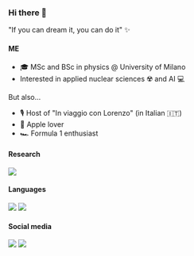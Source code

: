 ### Hi there 👋

"If you can dream it, you can do it" ✨
#### ME
- 🎓 MSc and BSc in physics @ University of Milano
- Interested in applied nuclear sciences ☢️ and AI 💻

But also...
- 🎙 Host of "In viaggio con Lorenzo" (in Italian 🇮🇹)
-  Apple lover
- 🏎️ Formula 1 enthusiast

#### Research
[![](https://img.shields.io/badge/orcid-A6CE39?style=for-the-badge&logo=orcid&logoColor=white)](https://orcid.org/0009-0004-6110-2059)

#### Languages

![](https://img.shields.io/badge/C%2B%2B-00599C?style=for-the-badge&logo=c%2B%2B&logoColor=white)
![](https://img.shields.io/badge/Python-FFD43B?style=for-the-badge&logo=python&logoColor=blue)

#### Social media
[![](https://img.shields.io/badge/LinkedIn-0077B5?style=for-the-badge&logo=linkedin&logoColor=white)](https://www.linkedin.com/in/confalonierilorenzo/)
[![](https://img.shields.io/badge/Twitter-1DA1F2?style=for-the-badge&logo=twitter&logoColor=white)](https://twitter.com/lorenzoconfa99)

